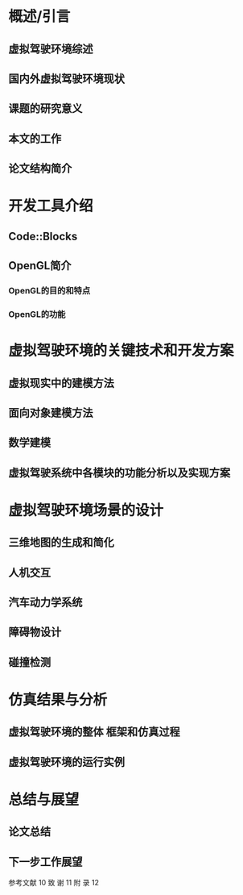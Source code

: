 # 概述/引言
## 虚拟驾驶环境综述
## 国内外虚拟驾驶环境现状
## 课题的研究意义
## 本文的工作
## 论文结构简介

# 开发工具介绍
## Code::Blocks
## OpenGL简介
### OpenGL的目的和特点
### OpenGL的功能

# 虚拟驾驶环境的关键技术和开发方案
## 虚拟现实中的建模方法
## 面向对象建模方法
## 数学建模
## 虚拟驾驶系统中各模块的功能分析以及实现方案

# 虚拟驾驶环境场景的设计
## 三维地图的生成和简化
## 人机交互
## 汽车动力学系统
## 障碍物设计
## 碰撞检测

# 仿真结果与分析
## 虚拟驾驶环境的整体 框架和仿真过程
## 虚拟驾驶环境的运行实例

# 总结与展望
## 论文总结
## 下一步工作展望


参考文献    10
致  谢    11
附  录    12

